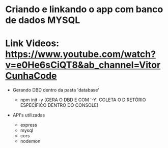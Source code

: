 # Criando e linkando o app com banco de dados MYSQL 
 
# Link Videos: https://www.youtube.com/watch?v=e0He6sCiQT8&ab_channel=VitorCunhaCode

- Gerando DBD dentro da pasta 'database'
    - npm init -y  (GERA O DBD E COM '-Y' COLETA O DIRETÓRIO ESPECÍFICO DENTRO DO CONSOLE)

- API's utilizadas
    - express
    - mysql
    - cors
    - nodemon
